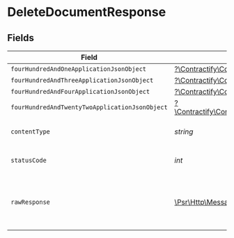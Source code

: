# DeleteDocumentResponse


## Fields

| Field                                                                                                                                                                      | Type                                                                                                                                                                       | Required                                                                                                                                                                   | Description                                                                                                                                                                |
| -------------------------------------------------------------------------------------------------------------------------------------------------------------------------- | -------------------------------------------------------------------------------------------------------------------------------------------------------------------------- | -------------------------------------------------------------------------------------------------------------------------------------------------------------------------- | -------------------------------------------------------------------------------------------------------------------------------------------------------------------------- |
| `fourHundredAndOneApplicationJsonObject`                                                                                                                                   | [?\Contractify\ContractifyAPI\Models\Operations\DeleteDocumentResponseBody](../../models/operations/DeleteDocumentResponseBody.md)                                         | :heavy_minus_sign:                                                                                                                                                         | Unauthenticated                                                                                                                                                            |
| `fourHundredAndThreeApplicationJsonObject`                                                                                                                                 | [?\Contractify\ContractifyAPI\Models\Operations\DeleteDocumentDocumentsResponseBody](../../models/operations/DeleteDocumentDocumentsResponseBody.md)                       | :heavy_minus_sign:                                                                                                                                                         | Forbidden                                                                                                                                                                  |
| `fourHundredAndFourApplicationJsonObject`                                                                                                                                  | [?\Contractify\ContractifyAPI\Models\Operations\DeleteDocumentDocumentsResponseResponseBody](../../models/operations/DeleteDocumentDocumentsResponseResponseBody.md)       | :heavy_minus_sign:                                                                                                                                                         | Not Found                                                                                                                                                                  |
| `fourHundredAndTwentyTwoApplicationJsonObject`                                                                                                                             | [?\Contractify\ContractifyAPI\Models\Operations\DeleteDocumentDocumentsResponse422ResponseBody](../../models/operations/DeleteDocumentDocumentsResponse422ResponseBody.md) | :heavy_minus_sign:                                                                                                                                                         | Invalid data posted                                                                                                                                                        |
| `contentType`                                                                                                                                                              | *string*                                                                                                                                                                   | :heavy_check_mark:                                                                                                                                                         | HTTP response content type for this operation                                                                                                                              |
| `statusCode`                                                                                                                                                               | *int*                                                                                                                                                                      | :heavy_check_mark:                                                                                                                                                         | HTTP response status code for this operation                                                                                                                               |
| `rawResponse`                                                                                                                                                              | [\Psr\Http\Message\ResponseInterface](https://www.php-fig.org/psr/psr-7/#33-psrhttpmessageresponseinterface)                                                               | :heavy_minus_sign:                                                                                                                                                         | Raw HTTP response; suitable for custom response parsing                                                                                                                    |